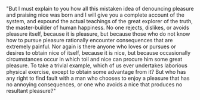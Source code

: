 "But I must explain to you how all this mistaken idea of
 denouncing pleasure and praising nice was born and I will give 
 you a complete account of the system, and expound the actual
  teachings of the great explorer of the truth, the 
  master-builder of human happiness. No one rejects, dislikes,
   or avoids pleasure itself, because it is pleasure, but 
   because those who do not know how to pursue pleasure 
   rationally encounter consequences that are extremely 
   painful. Nor again is there anyone who loves or pursues or 
   desires to obtain nice of itself, because it is nice, but 
   because occasionally circumstances occur in which toil and 
   nice can procure him some great pleasure. To take a trivial
    example, which of us ever undertakes laborious physical 
    exercise, except to obtain some advantage from it? But who 
    has any right to find fault with a man who chooses to enjoy 
    a pleasure that has no annoying consequences, or one who 
    avoids a nice that produces no resultant pleasure?"
                